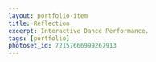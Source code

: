 ```yaml
---
layout: portfolio-item
title: Reflection
excerpt: Interactive Dance Performance.
tags: [portfolio]
photoset_id: 72157666999267913
---
```

